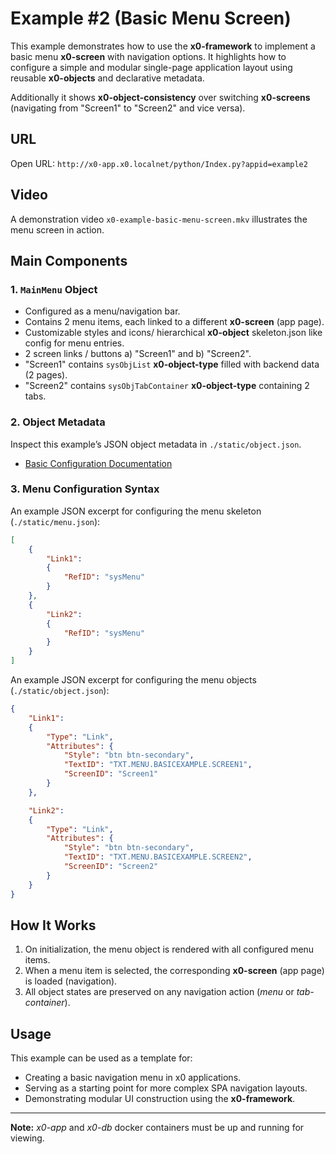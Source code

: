 # Example #2 (Basic Menu Screen)

This example demonstrates how to use the **x0-framework** to implement a basic menu **x0-screen** with navigation options.
It highlights how to configure a simple and modular single-page application layout using reusable **x0-objects** and declarative metadata.

Additionally it shows **x0-object-consistency** over switching **x0-screens** (navigating from "Screen1" to "Screen2" and vice versa).

## URL

Open URL: `http://x0-app.x0.localnet/python/Index.py?appid=example2`

## Video

A demonstration video `x0-example-basic-menu-screen.mkv` illustrates the menu screen in action.

## Main Components

### 1. `MainMenu` Object

- Configured as a menu/navigation bar.
- Contains 2 menu items, each linked to a different **x0-screen** (app page).
- Customizable styles and icons/ hierarchical **x0-object** skeleton.json like config for menu entries.
- 2 screen links / buttons a) "Screen1" and b) "Screen2".
- "Screen1" contains `sysObjList` **x0-object-type** filled with backend data (2 pages).
- "Screen2" contains `sysObjTabContainer` **x0-object-type** containing 2 tabs.

### 2. Object Metadata

Inspect this example’s JSON object metadata in `./static/object.json`.

- [Basic Configuration Documentation](https://docs.webcodex.de/x0/v1.0/appdev-config.html)

### 3. Menu Configuration Syntax

An example JSON excerpt for configuring the menu skeleton (`./static/menu.json`):

```json
[
    {
        "Link1":
        {
            "RefID": "sysMenu"
        }
    },
    {
        "Link2":
        {
            "RefID": "sysMenu"
        }
    }
]
```

An example JSON excerpt for configuring the menu objects (`./static/object.json`):

```json
{
    "Link1":
    {
        "Type": "Link",
        "Attributes": {
            "Style": "btn btn-secondary",
            "TextID": "TXT.MENU.BASICEXAMPLE.SCREEN1",
            "ScreenID": "Screen1"
        }
    },

    "Link2":
    {
        "Type": "Link",
        "Attributes": {
            "Style": "btn btn-secondary",
            "TextID": "TXT.MENU.BASICEXAMPLE.SCREEN2",
            "ScreenID": "Screen2"
        }
    }
}
```

## How It Works

1. On initialization, the menu object is rendered with all configured menu items.
2. When a menu item is selected, the corresponding **x0-screen** (app page) is loaded (navigation).
3. All object states are preserved on any navigation action (*menu* or *tab-container*).

## Usage

This example can be used as a template for:

- Creating a basic navigation menu in x0 applications.
- Serving as a starting point for more complex SPA navigation layouts.
- Demonstrating modular UI construction using the **x0-framework**.

---

**Note:** *x0-app* and *x0-db* docker containers must be up and running for viewing.
